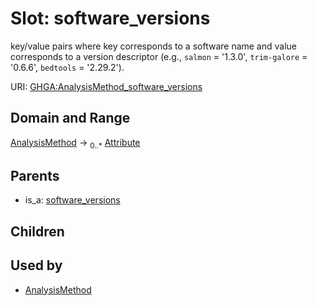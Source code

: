 
# Slot: software_versions


key/value pairs where key corresponds to a software name and value corresponds to a version descriptor (e.g., `salmon` = '1.3.0', `trim-galore` = '0.6.6', `bedtools` = '2.29.2').

URI: [GHGA:AnalysisMethod_software_versions](https://w3id.org/GHGA/AnalysisMethod_software_versions)


## Domain and Range

[AnalysisMethod](AnalysisMethod.md) &#8594;  <sub>0..\*</sub> [Attribute](Attribute.md)

## Parents

 *  is_a: [software_versions](software_versions.md)

## Children


## Used by

 * [AnalysisMethod](AnalysisMethod.md)
